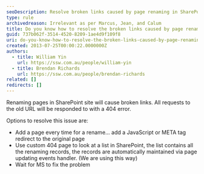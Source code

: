 ```yaml
---
seoDescription: Resolve broken links caused by page renaming in SharePoint sites using JavaScript or custom 404 pages, or wait for Microsoft to address the issue.
type: rule
archivedreason: Irrelevant as per Marcus, Jean, and Calum
title: Do you know how to resolve the broken links caused by page renaming?
guid: 737b062f-3514-4520-8209-1ae4d9f109f8
uri: do-you-know-how-to-resolve-the-broken-links-caused-by-page-renaming
created: 2013-07-25T00:00:22.0000000Z
authors:
  - title: William Yin
    url: https://ssw.com.au/people/william-yin
  - title: Brendan Richards
    url: https://ssw.com.au/people/brendan-richards
related: []
redirects: []
---
```


Renaming pages in SharePoint site will cause broken links. All requests to the old URL will be responded to with a 404 error.

<!--endintro-->

Options to resolve this issue are:

* Add a page every time for a rename... add a JavaScript or META tag redirect to the original page
* Use custom 404 page to look at a list in SharePoint, the list contains all the renaming records, the records are automatically maintained via page updating events handler. (We are using this way)
* Wait for MS to fix the problem
